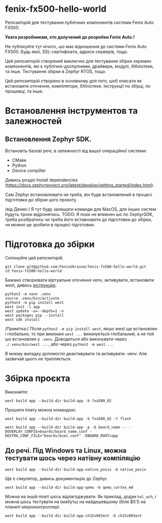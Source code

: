# fenix-fx500-hello-world

Репозиторій для тестування публічних компонентів системи Fenix Auto FX500.

**Увага розробникам, хто долучений до розробки Fenix Auto.!**

Не публікуйте тут нічого, шо має відношення до системи Fenix Auto FX500.
Будь якої, SSL-сертифікати, адреси серверів, тощо.

Цей репозиторій створений виключно для тестування збірки окремих компонентів,
які є публічно-доспупними, драйвери, модулі, бібліотеки, та інше.
Тестування збірки в Zephyr RTOS, тощо.

Цей репозиторій створено в основному для того, шоб описати як встановити оточення,
компілятори, бібліотеки. Інструкції по збірці, по прошивці, та інше.


# Встановлення інструментов та залежностей

## Встановлення Zephyr SDK.

Встановіть базові речі, в залежності від вашої операційної системи:

- CMake
- Python
- Device compiller

Дивись розділ Install dependencies (https://docs.zephyrproject.org/latest/develop/getting_started/index.html).

Сам Zephyr встановлювати не треба, він буде встановлений в процесі підготовки до збірки цого проєкту.

/від Денис:/ Я тут буду залишати команди для MacOS, для інших систем будуть трохи відрізнятись.
TODO: Я поки не впевнен шо по ZephyrSDK, треба розібратись чи треба його вставновити до підготовки до збірки,
чи можно це зробити в процесі підготовки.

# Підготовка до збірки

Склонуйте цей репозиторій.

```
git clone git@github.com:FenixUkraine/fenix-fx500-hello-world.git
cd fenix-fx500-hello-world
```

Бажано створювати віртуальне оточення venv, активувати, встановити west, дивись [інструкцію](https://docs.zephyrproject.org/latest/develop/getting_started/index.html).

```
python3 -m venv .venv
source .venv/bin/activate
python3 -m pip install west
west init -l app
west update -o=--depth=1 -n
west packages pip --install
west sdk install
```

/Примітка:/
Після `python3 -m pip install west`, якшо west ще встановлен і глобально, то при виконані `west ...` виконується глобальний, а не той шо встановлен
у `.venv`. Доводиться або виконувати через `./.venv/bin/west ...`, або
через `python3 -m west...`.

В моєму випадку допомогло деактивувати та активувати .venv. Але зазвичай цього не трапляється.

# Збірка проєкта

Виконайте:

```
west build app --build-dir build-app -b fxa500_02
```

Прошити плату можна командою:

```
west build app --build-dir build-app -b fxa500_02 -t flash
```

```
west build app --build-dir build-app -p -b board_name -- -DOVERLAY_CONFIG=boards/board_name.conf -DEXTRA_CONF_FILE="boards/bsec.conf" -DBOARD_ROOT=app
```

## До речі. Під Windows та Linux, можна тестувати шось через натівну компіляцію

```
west build app --build-dir build-app-native_posix -b native_posix
```

Ще є сімулятор, дивись документацію до Zephyr.

```
west build app --build-dir build-app-qemu -b qemu_cortex_m0
```

Можна на іншій платі шось відлагоджувати. Як приклад, додан `hal_wch`, і можна
шось тестувати на (мабуть) на найдешевшому (біля $0.1) на планеті мікроконтроллері:

```
west build app --build-dir build-app-ch32v003evt -b ch32v003evt
```
